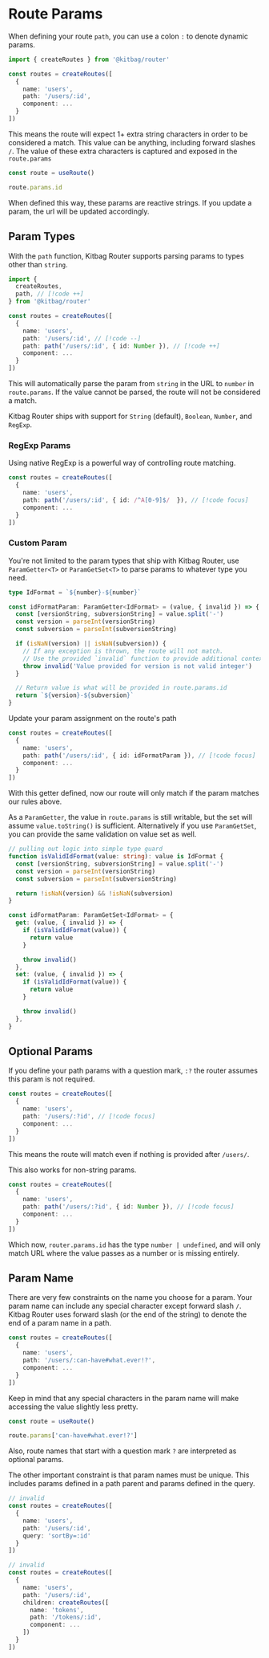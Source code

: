 # Route Params

When defining your route `path`, you can use a colon `:` to denote dynamic params.

```ts
import { createRoutes } from '@kitbag/router'

const routes = createRoutes([
  {
    name: 'users',
    path: '/users/:id',
    component: ...
  }
])
```

This means the route will expect 1+ extra string characters in order to be considered a match. This value can be anything, including forward slashes `/`. The value of these extra characters is captured and exposed in the `route.params`

```ts
const route = useRoute()

route.params.id
```

When defined this way, these params are reactive strings. If you update a param, the url will be updated accordingly.

## Param Types

With the `path` function, Kitbag Router supports parsing params to types other than `string`.

```ts
import { 
  createRoutes,
  path, // [!code ++]
} from '@kitbag/router'

const routes = createRoutes([
  {
    name: 'users',
    path: '/users/:id', // [!code --]
    path: path('/users/:id', { id: Number }), // [!code ++]
    component: ...
  }
])
```

This will automatically parse the param from `string` in the URL to `number` in `route.params`. If the value cannot be parsed, the route will not be considered a match.

Kitbag Router ships with support for `String` (default), `Boolean`, `Number`, and `RegExp`.

### RegExp Params

Using native RegExp is a powerful way of controlling route matching.

```ts
const routes = createRoutes([
  {
    name: 'users',
    path: path('/users/:id', { id: /^A[0-9]$/  }), // [!code focus]
    component: ...
  }
])
```

### Custom Param

You're not limited to the param types that ship with Kitbag Router, use `ParamGetter<T>` or `ParamGetSet<T>` to parse params to whatever type you need.

```ts
type IdFormat = `${number}-${number}`

const idFormatParam: ParamGetter<IdFormat> = (value, { invalid }) => {
  const [versionString, subversionString] = value.split('-')
  const version = parseInt(versionString)
  const subversion = parseInt(subversionString)

  if (isNaN(version) || isNaN(subversion)) {
    // If any exception is thrown, the route will not match.
    // Use the provided `invalid` function to provide additional context to the router.
    throw invalid('Value provided for version is not valid integer')
  }

  // Return value is what will be provided in route.params.id
  return `${version}-${subversion}`
}
```

Update your param assignment on the route's path

```ts
const routes = createRoutes([
  {
    name: 'users',
    path: path('/users/:id', { id: idFormatParam }), // [!code focus]
    component: ...
  }
])
```

With this getter defined, now our route will only match if the param matches our rules above.

As a `ParamGetter`, the value in `route.params` is still writable, but the set will assume `value.toString()` is sufficient. Alternatively if you use `ParamGetSet`, you can provide the same validation on value set as well.

```ts
// pulling out logic into simple type guard
function isValidIdFormat(value: string): value is IdFormat {
  const [versionString, subversionString] = value.split('-')
  const version = parseInt(versionString)
  const subversion = parseInt(subversionString)

  return !isNaN(version) && !isNaN(subversion)
}

const idFormatParam: ParamGetSet<IdFormat> = {
  get: (value, { invalid }) => {
    if (isValidIdFormat(value)) {
      return value
    }

    throw invalid()
  },
  set: (value, { invalid }) => {
    if (isValidIdFormat(value)) {
      return value
    }

    throw invalid()
  },
}
```

## Optional Params

If you define your path params with a question mark, `:?` the router assumes this param is not required.

```ts
const routes = createRoutes([
  {
    name: 'users',
    path: '/users/:?id', // [!code focus]
    component: ...
  }
])
```

This means the route will match even if nothing is provided after `/users/`.

This also works for non-string params.

```ts
const routes = createRoutes([
  {
    name: 'users',
    path: path('/users/:?id', { id: Number }), // [!code focus]
    component: ...
  }
])
```

Which now, `router.params.id` has the type `number | undefined`, and will only match URL where the value passes as a number or is missing entirely.

## Param Name

There are very few constraints on the name you choose for a param. Your param name can include any special character except forward slash `/`. Kitbag Router uses forward slash (or the end of the string) to denote the end of a param name in a path.

```ts
const routes = createRoutes([
  {
    name: 'users',
    path: '/users/:can-have#what.ever!?',
    component: ...
  }
])
```

Keep in mind that any special characters in the param name will make accessing the value slightly less pretty.

```ts
const route = useRoute()

route.params['can-have#what.ever!?']
```

Also, route names that start with a question mark `?` are interpreted as optional params.

The other important constraint is that param names must be unique. This includes params defined in a path parent and params defined in the query.

```ts
// invalid
const routes = createRoutes([
  {
    name: 'users',
    path: '/users/:id',
    query: 'sortBy=:id'
  }
])

// invalid
const routes = createRoutes([
  {
    name: 'users',
    path: '/users/:id',
    children: createRoutes([
      name: 'tokens',
      path: '/tokens/:id',
      component: ...
    ])
  }
])
```
